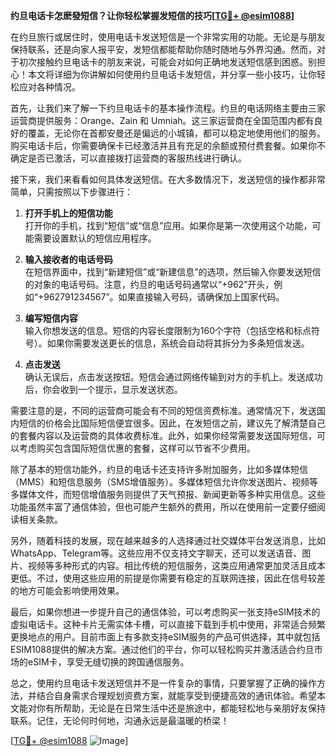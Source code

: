 **约旦电话卡怎麽發短信？让你轻松掌握发短信的技巧[[TG💪+ @esim1088](https://t.me/s/esim1088)]**

在约旦旅行或居住时，使用电话卡发送短信是一个非常实用的功能。无论是与朋友保持联系，还是向家人报平安，发短信都能帮助你随时随地与外界沟通。然而，对于初次接触约旦电话卡的朋友来说，可能会对如何正确地发送短信感到困惑。别担心！本文将详细为你讲解如何使用约旦电话卡发短信，并分享一些小技巧，让你轻松应对各种情况。

首先，让我们来了解一下约旦电话卡的基本操作流程。约旦的电话网络主要由三家运营商提供服务：Orange、Zain 和 Umniah。这三家运营商在全国范围内都有良好的覆盖，无论你在首都安曼还是偏远的小城镇，都可以稳定地使用他们的服务。购买电话卡后，你需要确保卡已经激活并且有充足的余额或预付费套餐。如果你不确定是否已激活，可以直接拨打运营商的客服热线进行确认。

接下来，我们来看看如何具体发送短信。在大多数情况下，发送短信的操作都非常简单，只需按照以下步骤进行：

1. **打开手机上的短信功能**  
   打开你的手机，找到“短信”或“信息”应用。如果你是第一次使用这个功能，可能需要设置默认的短信应用程序。

2. **输入接收者的电话号码**  
   在短信界面中，找到“新建短信”或“新建信息”的选项，然后输入你要发送短信的对象的电话号码。注意，约旦的电话号码通常以“+962”开头，例如“+962791234567”。如果直接输入号码，请确保加上国家代码。

3. **编写短信内容**  
   输入你想发送的信息。短信的内容长度限制为160个字符（包括空格和标点符号）。如果你需要发送更长的信息，系统会自动将其拆分为多条短信发送。

4. **点击发送**  
   确认无误后，点击发送按钮。短信会通过网络传输到对方的手机上。发送成功后，你会收到一个提示，显示发送状态。

需要注意的是，不同的运营商可能会有不同的短信资费标准。通常情况下，发送国内短信的价格会比国际短信便宜很多。因此，在发短信之前，建议先了解清楚自己的套餐内容以及运营商的具体收费标准。此外，如果你经常需要发送国际短信，可以考虑购买包含国际短信优惠的套餐，这样可以节省不少费用。

除了基本的短信功能外，约旦的电话卡还支持许多附加服务，比如多媒体短信（MMS）和短信息服务（SMS增值服务）。多媒体短信允许你发送图片、视频等多媒体文件，而短信增值服务则提供了天气预报、新闻更新等多种实用信息。这些功能虽然丰富了通信体验，但也可能产生额外的费用，所以在使用前一定要仔细阅读相关条款。

另外，随着科技的发展，现在越来越多的人选择通过社交媒体平台发送消息，比如WhatsApp、Telegram等。这些应用不仅支持文字聊天，还可以发送语音、图片、视频等多种形式的内容。相比传统的短信服务，这类应用通常更加灵活且成本更低。不过，使用这些应用的前提是你需要有稳定的互联网连接，因此在信号较差的地方可能会影响使用效果。

最后，如果你想进一步提升自己的通信体验，可以考虑购买一张支持eSIM技术的虚拟电话卡。这种卡片无需实体卡槽，可以直接下载到手机中使用，非常适合频繁更换地点的用户。目前市面上有多款支持eSIM服务的产品可供选择，其中就包括ESIM1088提供的解决方案。通过他们的平台，你可以轻松购买并激活适合约旦市场的eSIM卡，享受无缝切换的跨国通信服务。

总之，使用约旦电话卡发送短信并不是一件复杂的事情，只要掌握了正确的操作方法，并结合自身需求合理规划资费方案，就能享受到便捷高效的通讯体验。希望本文能对你有所帮助，无论是在日常生活中还是旅途中，都能轻松地与亲朋好友保持联系。记住，无论何时何地，沟通永远是最温暖的桥梁！

[[TG💪+ @esim1088](https://t.me/s/esim1088) ![Image](https://i.postimg.cc/4NQfJmqS/Snipaste-2025-05-13-00-14-12.png)]